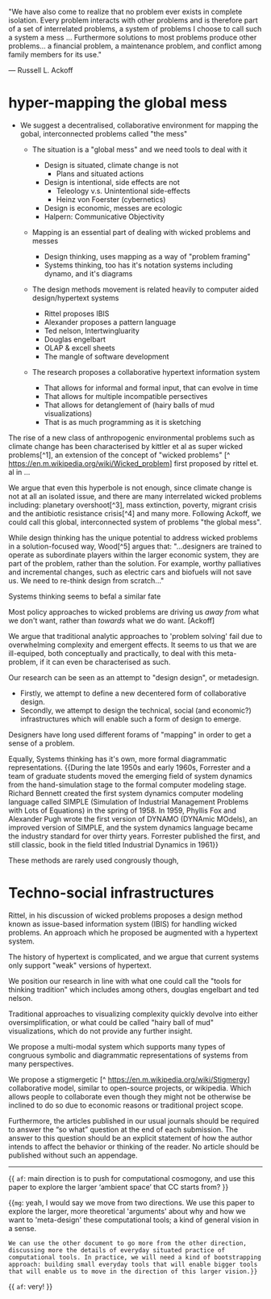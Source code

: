 "We have also come to realize that no problem ever exists in complete isolation. Every problem interacts with other problems and is therefore part of a set of interrelated problems, a system of problems I choose to call such a system a mess … Furthermore solutions to most problems produce other problems… a financial problem, a maintenance problem, and conflict among family members for its use."

— Russell L. Ackoff

# hyper-mapping the global mess

* We suggest a decentralised, collaborative environment for mapping the gobal, interconnected problems called "the mess"
    * The situation is a "global mess" and we need tools to deal with it
        * Design is situated, climate change is not
            * Plans and situated actions
        * Design is intentional, side effects are not
            * Teleology v.s. Unintentional side-effects
            * Heinz von Foerster (cybernetics)
        * Design is economic, messes are ecologic
        * Halpern: Communicative Objectivity

    * Mapping is an essential part of dealing with wicked problems and messes
        * Design thinking, uses mapping as a way of "problem framing"
        * Systems thinking, too has it's notation systems including dynamo, and it's diagrams

    * The design methods movement is related heavily to computer aided design/hypertext systems
        * Rittel proposes IBIS
        * Alexander proposes a pattern language
        * Ted nelson, Intertwingluarity
        * Douglas engelbart
        * OLAP & excell sheets
        * The mangle of software development

    * The research proposes a collaborative hypertext information system
        * That allows for informal and formal input, that can evolve in time
        * That allows for multiple incompatible persectives
        * That allows for detanglement of (hairy balls of mud visualizations)
        * That is as much programming as it is sketching


The rise of a new class of anthropogenic environmental problems such as climate change has been characterised by kittler et al as super wicked problems[^1], an extension of the concept of "wicked problems" [^ <https://en.m.wikipedia.org/wiki/Wicked_problem>] first proposed by rittel et. al in ...

We argue that even this hyperbole is not enough, since climate change is not at all an isolated issue, and there are many interrelated wicked problems including: planetary overshoot[^3], mass extinction, poverty, migrant crisis and the antibiotic resistance crisis[^4] and many more. Following Ackoff, we could call this global, interconnected system of problems "the global mess".

While design thinking has the unique potential to address wicked problems in a solution-focused way, Wood[^5] argues that: "...designers are trained to operate as subordinate players within the larger economic system, they are part of the problem, rather than the solution. For example, worthy palliatives and incremental changes, such as electric cars and biofuels will not save us. We need to re-think design from scratch..."

Systems thinking seems to befal a similar fate

Most policy approaches to wicked problems are driving us *away from* what we don't want, rather than *towards* what we do want. [Ackoff]

We argue that traditional analytic approaches to 'problem solving' fail due to overwhelming complexity and emergent effects. It seems to us that we are ill-equiped, both conceptually and practically, to deal with this meta-problem, if it can even be characterised as such.

Our research can be seen as an attempt to "design design", or metadesign.

* Firstly, we attempt to define a new decentered form of collaborative design.
* Secondly, we attempt to design the technical, social (and economic?) infrastructures which will enable such a form of design to emerge.

Designers have long used different forams of "mapping" in order to get a sense of a problem.

Equally, Systems thinking has it's own, more formal diagrammatic representations.
{{During the late 1950s and early 1960s, Forrester and a team of graduate students moved the emerging field of system dynamics from the hand-simulation stage to the formal computer modeling stage. Richard Bennett created the first system dynamics computer modeling language called SIMPLE (Simulation of Industrial Management Problems with Lots of Equations) in the spring of 1958. In 1959, Phyllis Fox and Alexander Pugh wrote the first version of DYNAMO (DYNAmic MOdels), an improved version of SIMPLE, and the system dynamics language became the industry standard for over thirty years. Forrester published the first, and still classic, book in the field titled Industrial Dynamics in 1961}}

These methods are rarely used congrously though,


# Techno-social infrastructures

Rittel, in his discussion of wicked problems proposes a design method known as issue-based information system (IBIS) for handling wicked problems. An approach which he proposed be augmented with a hypertext system.

The history of hypertext is complicated, and we argue that current systems only support "weak" versions of hypertext.

We position our research in line with what one could call the "tools for thinking tradition" which includes among others, douglas engelbart and ted nelson.

Traditional approaches to visualizing complexity quickly devolve into either oversimplification, or what could be called "hairy ball of mud" visualizations, which do not provide any further insight.

We propose a multi-modal system which supports many types of congruous symbolic and diagrammatic representations of systems from many perspectives.

We propose a stigmergetic [^ <https://en.m.wikipedia.org/wiki/Stigmergy>] collaborative model, similar to open-source projects, or wikipedia. Which allows people to collaborate even though they might not be otherwise be inclined to do so due to economic reasons or traditional project scope.

Furthermore, the articles published in our usual journals should be required to answer
the “so what” question at the end of each submission.  The answer to this question
should be an explicit statement of how the author intends to affect the behavior or
thinking of the reader.   No article should be published without such an appendage.


---
{{ `af`: main direction is to push for computational cosmogony, and use this paper to explore the larger ‘ambient space’ that CC starts from? }}

{{`mg`: yeah, I would say we move from two directions.
    We use this paper to explore the larger, more theoretical 'arguments' about why and how we want to 'meta-design' these computational tools; a kind of general vision in a sense.

    We can use the other document to go more from the other direction, discussing more the details of everyday situated practice of computational tools. In practice, we will need a kind of bootstrapping approach: building small everyday tools that will enable bigger tools that will enable us to move in the direction of this larger vision.}}
{{ `af`: very! }}
